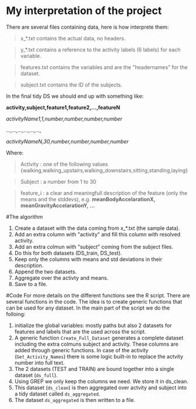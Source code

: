 # My interpretation of the project
There are several files containing data, here is how interprete them:

> x_*.txt contains the actual data, no headers.

> y_*.txt contains a reference to the activity labels (6 labels) for each variable.

> features.txt contains the variables and are the "headernames" for the dataset.

> subject.txt contains the ID of the subjects.

In the final tidy DS we should end up with something like:

**activity,subject,feature1,feature2,...,featureN**

*activityName1,1,number,number,number,number*

*...,...,...,...,...,...,*

*activityNameN,30,number,number,number,number*

Where:

> Activity  : one of the following values {walking,walking_upstairs,walking_downstairs,sitting,standing,laying}

> Subject   : a number from 1 to 30

> feature_i : a clear and meaningfull description of the feature (only the means and the stddevs), e.g. **meanBodyAccelarationX, meanGravityAccelarationY, ...**

#The algorithm

1. Create a dataset with the data coming from x_*.txt (the sample data).
2. Add an extra column with "activity" and fill this column with resolved activity.
3. Add an extra colmun with "subject" coming from the subject files.
4. Do this for both datasets (DS_train, DS_test).
6. Keep only the columns with means and std deviations in their description.
7. Append the two datasets.
8. Aggregate over the activty and means.
9. Save to a file.

#Code
For more details on the different functions see the R script.
There are several functions in the code. The idea is to create generic functions that can be used for any dataset.
In the main part of the script we do the folloing:

1. initialize the global variables: mostly paths but also 2 datasets for features and labels that are the used across the script.
2. A generic function `Create_Full_Dataset` generates a complete dataset including the extra colmuns subject and activity. These columns are added through generic functions. In case of the activity (`Get_Activity_Names`) there  is some logic built-in to replace the actvity number into full text.
3. The 2 datasets (TEST and TRAIN) are bound together into a single dataset (`ds_full`).
4. Using GREP we only keep the columns we need. We store it in ds_clean.
5. This dataset (`ds_clean`) is then aggregated over actvity and subject into a tidy dataset called `ds_aggregated`.
6. The dataset `ds_aggregated` is then written to a file.
 

 

